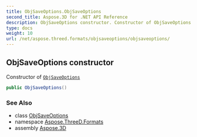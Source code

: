 ```yaml
---
title: ObjSaveOptions.ObjSaveOptions
second_title: Aspose.3D for .NET API Reference
description: ObjSaveOptions constructor. Constructor of ObjSaveOptions
type: docs
weight: 10
url: /net/aspose.threed.formats/objsaveoptions/objsaveoptions/
---
```

## ObjSaveOptions constructor

Constructor of [`ObjSaveOptions`](../)

```csharp
public ObjSaveOptions()
```

### See Also

* class [ObjSaveOptions](../)
* namespace [Aspose.ThreeD.Formats](../../objsaveoptions/)
* assembly [Aspose.3D](../../../)


